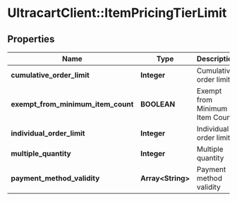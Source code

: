 # UltracartClient::ItemPricingTierLimit

## Properties
Name | Type | Description | Notes
------------ | ------------- | ------------- | -------------
**cumulative_order_limit** | **Integer** | Cumulative order limit | [optional] 
**exempt_from_minimum_item_count** | **BOOLEAN** | Exempt from Minimum Item Count | [optional] 
**individual_order_limit** | **Integer** | Individual order limit | [optional] 
**multiple_quantity** | **Integer** | Multiple quantity | [optional] 
**payment_method_validity** | **Array&lt;String&gt;** | Payment method validity | [optional] 


